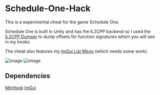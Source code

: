 ﻿# Schedule-One-Hack

This is a experimental cheat for the game Schedule One.

Schedule One is built in Unity and has the IL2CPP backend so I used the <a href="https://github.com/Perfare/Il2CppDumper">IL2CPP Dumper</a> to dump offsets for function signatures which you will see in my hooks.

The cheat also features my <a href="https://github.com/llock1/ImGui-List-Menu">ImGui List Menu</a> (which needs some work).

![image](https://github.com/user-attachments/assets/e8290571-9cb7-4dbf-acfa-cf2f66ab8911)
![image](https://github.com/user-attachments/assets/a38f7996-9658-4c97-bf9e-f8a63ebe1aec)


## Dependencies ##
<a href="https://github.com/TsudaKageyu/minhook">MinHook</a>
<a href="https://github.com/ocornut/imgui">ImGui</a>
